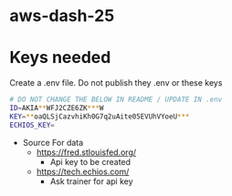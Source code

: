 # aws-dash-25

# Keys needed

Create a .env file. Do not publish they .env or these keys

```bash
# DO NOT CHANGE THE BELOW IN README / UPDATE IN .env
ID=AKIA**WFJ2CZE6ZK***W
KEY=**oaQLSjCazvhiKh0G7q2uAite05EVUhVYoeU***
ECHIOS_KEY=
```

- Source For data
  - https://fred.stlouisfed.org/
    - Api key to be created
  - https://tech.echios.com/
    - Ask trainer for api key